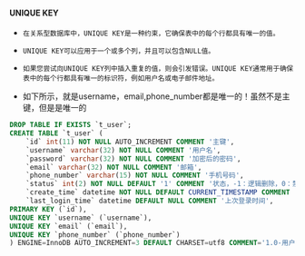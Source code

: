 
#### UNIQUE KEY
* `在关系型数据库中，UNIQUE KEY是一种约束，它确保表中的每个行都具有唯一的值。`
* `UNIQUE KEY可以应用于一个或多个列，并且可以包含NULL值。`
* `如果您尝试向UNIQUE KEY列中插入重复的值，则会引发错误。UNIQUE KEY通常用于确保表中的每个行都具有唯一的标识符，例如用户名或电子邮件地址。`

* 如下所示，就是username，email,phone_number都是唯一的！虽然不是主键，但是是唯一的
```sql
DROP TABLE IF EXISTS `t_user`;
CREATE TABLE `t_user` (
    `id` int(11) NOT NULL AUTO_INCREMENT COMMENT '主键',
    `username` varchar(32) NOT NULL COMMENT '用户名',
    `password` varchar(32) NOT NULL COMMENT '加密后的密码',
    `email` varchar(32) NOT NULL COMMENT '邮箱',
    `phone_number` varchar(15) NOT NULL COMMENT '手机号码',
    `status` int(2) NOT NULL DEFAULT '1' COMMENT '状态，-1：逻辑删除，0：禁用，1：启用',
    `create_time` datetime NOT NULL DEFAULT CURRENT_TIMESTAMP COMMENT '创建时间',
    `last_login_time` datetime DEFAULT NULL COMMENT '上次登录时间',
PRIMARY KEY (`id`),
UNIQUE KEY `username` (`username`),
UNIQUE KEY `email` (`email`),
UNIQUE KEY `phone_number` (`phone_number`)
) ENGINE=InnoDB AUTO_INCREMENT=3 DEFAULT CHARSET=utf8 COMMENT='1.0-用户表';
```